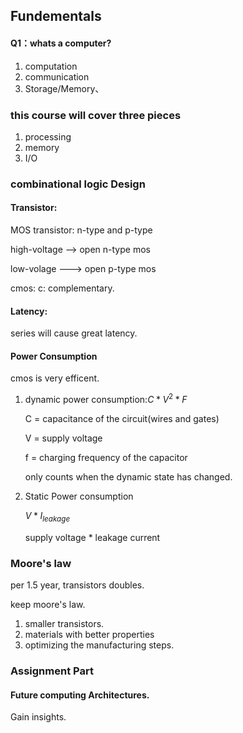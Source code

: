 ## Fundementals

#### Q1：whats a computer?
1. computation
2. communication
3. Storage/Memory、

### this course will cover three pieces
1. processing
2. memory
3. I/O

###  combinational logic Design

#### Transistor:
MOS transistor: n-type and p-type

high-voltage --> open n-type mos

low-volage ---> open p-type mos

cmos: c: complementary.

#### Latency:

series will cause great latency.

#### Power Consumption
cmos is very efficent.
1. dynamic power consumption:$C * V^{2} * F$
    
    C = capacitance of the circuit(wires and gates)
    
    V = supply voltage
    
    f = charging frequency of the capacitor

    only counts when the dynamic state has changed.
2. Static Power consumption
   
   $V * I_{leakage}$

   supply voltage * leakage current

###  Moore's law
per 1.5 year, transistors doubles.

keep moore's law.

1. smaller transistors.
2. materials with better properties
3. optimizing the manufacturing steps.

### Assignment Part

#### Future computing Architectures.

Gain insights.